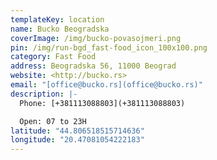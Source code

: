```yaml
---
templateKey: location
name: Bucko Beogradska
coverImage: /img/bucko-povasojmeri.png
pin: /img/run-bgd_fast-food_icon_100x100.png
category: Fast Food
address: Beogradska 56, 11000 Beograd
website: <http://bucko.rs>
email: "[office@bucko.rs](office@bucko.rs)"
description: |-
  Phone: [+381113088803](+381113088803)

  Open: 07 to 23H
latitude: "44.806518515714636"
longitude: "20.47081054222183"
---
```

